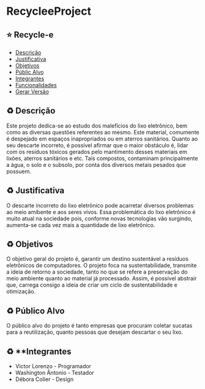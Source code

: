 # RecycleeProject

## :star: **Recycle-e**

<!--ts-->
  * [Descrição](#r-descrição)
  * [Justificativa](#r-justificativa)
  * [Objetivos](#r-objetivos)
  * [Públic Alvo](#r-público-alvo)
  * [Integrantes](#r-integrantes)
  * [Funcionalidades](#r-funcionalidades)
  * [Gerar Versão](#r-gerar-versão)

## :recycle: **Descrição**
<!--ts-->
Este projeto dedica-se ao estudo dos malefícios do lixo
eletrônico, bem como as diversas questões referentes ao
mesmo. Este material, comumente é despejado em espaços
inapropriados ou em aterros sanitários. Quanto
ao seu descarte incorreto, é possível afirmar que o maior
obstáculo é, lidar com os resíduos tóxicos gerados pelo
mantimento desses materiais em lixões, aterros sanitários e
etc. Tais compostos, contaminam principalmente a água, o
solo e o subsolo, por conta dos diversos metais pesados que
possuem.

## :recycle: **Justificativa**
<!--ts-->
O descarte incorreto do lixo eletrônico pode acarretar diversos
problemas ao meio amibente e aos seres vivos. Essa
problemática do lixo eletrônico é muito atual na sociedade
pois, conforme novas tecnologias vão surgindo, aumenta-se
cada vez mais a quantidade de lixo eletrônico.

## :recycle: **Objetivos**
<!--ts-->
O objetivo geral do projeto é, garantir um destino sustentável
a resíduos eletrônicos de computadores. O projeto foca na
sustentabilidade, transmite a ideia de retorno a sociedade,
tanto no que se refere a preservação do meio ambiente
quanto ao material já processado. Assim, é possível abstrair
que, carrega consigo a ideia de criar um ciclo de
sustentabilidade e otimização.

## :recycle: **Público Alvo**
<!--ts-->
O público alvo do projeto é tanto empresas que procuram coletar sucatas para a reutilização, quanto pessoas que desejam descartar o seu lixo.

## :recycle: **Integrantes
<ul>
 <li>Victor Lorenzo - Programador</li>
 <li>Washington Ântonio - Testador</li>
 <li>Débora Colier - Design</li>
</ul>



